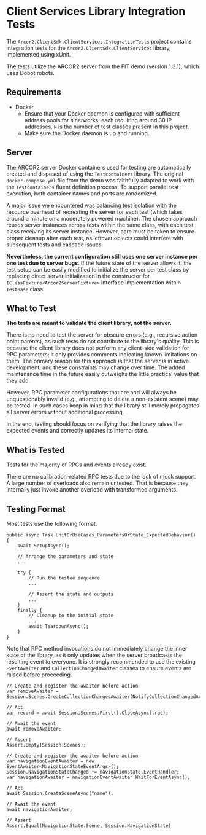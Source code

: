 # Client Services Library Integration Tests

The `Arcor2.ClientSdk.ClientServices.IntegrationTests` project contains integration tests for the `Arcor2.ClientSdk.ClientServices` library, implemented using xUnit.

The tests utilize the ARCOR2 server from the FIT demo (version 1.3.1), which uses Dobot robots.

## Requirements
- Docker
	- Ensure that your Docker daemon is configured with sufficient address pools for `N` networks, each requiring around 30 IP addresses. `N` is the number of test classes present in this project.
	- Make sure the Docker daemon is up and running.

## Server
The ARCOR2 server Docker containers used for testing are automatically created and disposed of using the `Testcontainers` library. 
The original `docker-compose.yml` file from the demo was faithfully adapted to work with the `Testcontainers` fluent definition process. 
To support parallel test execution, both container names and ports are randomized.

A major issue we encountered was balancing test isolation with the resource overhead of recreating the server for each test (which takes around a minute on a moderately powered machine). 
The chosen approach reuses server instances across tests within the same class, with each test class receiving its server instance.
However, care must be taken to ensure proper cleanup after each test, as leftover objects could interfere with subsequent tests and cascade issues.

**Nevertheless, the current configuration still uses one server instance per one test due to server bugs**.
If the future state of the server allows it, 
the test setup can be easily modified to initialize the server per test class by replacing direct server initialization in the constructor for `IClassFixture<Arcor2ServerFixture>` interface implementation within `TestBase` class.

## What to Test

**The tests are meant to validate the client library, not the server.**

There is no need to test the server for obscure errors (e.g., recursive action point parents), as such tests do not contribute to the library's quality.
This is because the client library does not perform any client-side validation for RPC parameters; it only provides comments indicating known limitations on them.
The primary reason for this approach is that the server is in active development, and these constraints may change over time.
The added maintenance time in the future easily outweighs the little practical value that they add.

However, RPC parameter configurations that are and will always be unquestionably invalid (e.g., attempting to delete a non-existent scene) may be tested. 
In such cases keep in mind that the library still merely propagates all server errors without additional processing.

In the end, testing should focus on verifying that the library raises the expected events and correctly updates its internal state.

## What is Tested

Tests for the majority of RPCs and events already exist.

There are no calibration-related RPC tests due to the lack of mock support.
A large number of overloads also remain untested. That is because they internally just invoke another overload with transformed arguments.

## Testing Format

Most tests use the following format.

```
public async Task UnitOrUseCases_ParametersOrState_ExpectedBehavior() {
	await SetupAsync();

	// Arrange the parameters and state
	...

	try {
		// Run the testee sequence
		...

		// Assert the state and outputs
		...
	}
	finally {
		// Cleanup to the initial state
		...
		await TeardownAsync();
	}
}
```

Note that RPC method invocations do not immediately change the inner state of the library, as it only updates when the server broadcasts the resulting event to everyone. 
It is strongly recommended to use the existing `EventAwaiter` and `CollectionChangedAwaiter` classes to ensure events are raised before proceeding.

```
// Create and register the awaiter before action
var removeAwaiter = Session.Scenes.CreateCollectionChangedAwaiter(NotifyCollectionChangedAction.Remove).WaitForEventAsync();

// Act
var record = await Session.Scenes.First().CloseAsync(true);

// Await the event
await removeAwaiter;

// Assert
Assert.Empty(Session.Scenes);
```

```
// Create and register the awaiter before action
var navigationEventAwaiter = new EventAwaiter<NavigationStateEventArgs>();
Session.NavigationStateChanged += navigationState.EventHandler;
var navigationAwaiter = navigationEventAwaiter.WaitForEventAsync();

// Act
await Session.CreateSceneAsync("name");

// Await the event
await navigationAwaiter;

// Assert
Assert.Equal(NavigationState.Scene, Session.NavigationState)
```